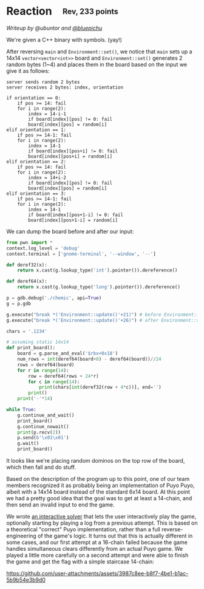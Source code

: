 # Reaction&emsp;<sub><sup>Rev, 233 points</sup></sub>

_Writeup by @ubuntor and [@bluepichu](https://github.com/bluepichu)_

We're given a C++ binary with symbols. (yay!)

After reversing `main` and `Environment::set()`, we notice that `main` sets up a 14x14 `vector<vector<int>>` board and `Environment::set()` generates 2 random bytes (1~4) and places them in the board based on the input we give it as follows:
```
server sends random 2 bytes
server receives 2 bytes: index, orientation

if orientation == 0:
    if pos >= 14: fail
    for i in range(2):
        index = 14-i-1
        if board[index][pos] != 0: fail
        board[index][pos] = random[i]
elif orientation == 1:
    if pos >= 14-1: fail
    for i in range(2):
        index = 14-1
        if board[index][pos+i] != 0: fail
        board[index][pos+i] = random[i]
elif orientation == 2:
    if pos >= 14: fail
    for i in range(2):
        index = 14+i-2
        if board[index][pos] != 0: fail
        board[index][pos] = random[i]
elif orientation == 3:
    if pos >= 14-1: fail
    for i in range(2):
        index = 14-1
        if board[index][pos+1-i] != 0: fail
        board[index][pos+1-i] = random[i]
```

We can dump the board before and after our input:
```python
from pwn import *
context.log_level = 'debug'
context.terminal = ['gnome-terminal', '--window', '--']

def deref32(x):
    return x.cast(g.lookup_type('int').pointer()).dereference()

def deref64(x):
    return x.cast(g.lookup_type('long').pointer()).dereference()

p = gdb.debug('./chemic', api=True)
g = p.gdb

g.execute("break *('Environment::update()'+21)") # before Environment::set()
g.execute("break *('Environment::update()'+26)") # after Environment::set()

chars = '.1234'

# assuming static 14x14
def print_board():
    board = g.parse_and_eval('$rbx+0x18')
    num_rows = int(deref64(board+8) - deref64(board))//24
    rows = deref64(board)
    for r in range(14):
        row = deref64(rows + 24*r)
        for c in range(14):
            print(chars[int(deref32(row + 4*c))], end='')
        print()
    print('-'*14)

while True:
    g.continue_and_wait()
    print_board()
    g.continue_nowait()
    print(p.recv(2))
    p.send(b'\x01\x01')
    g.wait()
    print_board()
```

It looks like we're placing random dominos on the top row of the board, which then fall and do stuff.

Based on the description of the program up to this point, one of our team members recognized it as probably being an implementation of Puyo Puyo, albeit with a 14x14 board instead of the standard 6x14 board.  At this point we had a pretty good idea that the goal was to get at least a 14-chain, and then send an invalid input to end the game.

We wrote [an interactive solver](./solve.py) that lets the user interactively play the game, optionally starting by playing a log from a previous attempt.  This is based on a theoretical "correct" Puyo implementation, rather than a full reverse-engineering of the game's logic.  It turns out that this is actually different in some cases, and our first attempt at a 16-chain failed because the game handles simultaneous clears differently from an actual Puyo game.  We played a little more carefully on a second attempt and were able to finish the game and get the flag with a simple staircase 14-chain:

https://github.com/user-attachments/assets/3987c8ee-b8f7-4be1-b1ac-5b9b54e3b9d0
